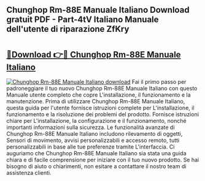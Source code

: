 ## Chunghop Rm-88E Manuale Italiano Download gratuit PDF - Part-4tV Italiano Manuale dell'utente di riparazione ZfKry

# <h2><a href="http://dfesqu.blite.top/?on=Chunghop+Rm-88E+Manuale+Italiano">🔗Download 👉🔴 Chunghop Rm-88E Manuale Italiano</a></h2>

[![Chunghop Rm-88E Manuale Italiano download](https://i.imgur.com/lujVjoI.png)](http://dfesqu.blite.top/?on=Chunghop+Rm-88E+Manuale+Italiano)
Fai il primo passo per padroneggiare il tuo nuovo Chunghop Rm-88E Manuale Italiano con questo Manuale utente completo che copre L'installazione, il funzionamento e la manutenzione. Prima di utilizzare Chunghop Rm-88E Manuale Italiano, questa guida per l'utente fornisce istruzioni complete per L'installazione, il funzionamento e la risoluzione dei problemi del prodotto. Fornisce istruzioni chiare per L'installazione, la configurazione e il funzionamento, nonché importanti informazioni sulla sicurezza. Le funzionalità avanzate di Chunghop Rm-88E Manuale Italiano includono rilevamento di oggetti, Sensori di movimento, avvisi personalizzabili e accesso remoto, tutti personalizzabili in base alle tue preferenze tramite L'interfaccia. Ci auguriamo che Chunghop Rm-88E Manuale Italiano sia stata una guida chiara e di facile comprensione per iniziare con il tuo nuovo prodotto. Se hai bisogno di aiuto o chiarimenti, non esitare a contattare il nostro team di assistenza clienti.
